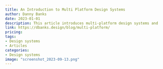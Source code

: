 ```yaml
---
title: An Introduction to Multi Platform Design Systems
author: Danny Banks
date: 2023-01-01
description: This article introduces multi-platform design systems and discusses their benefits, challenges, and strategies for creating them.
link: https://dbanks.design/blog/multi-platform/
pricing: 
tags: 
- Design systems
- Articles
categories: 
- Design systems 
image: "screenshot_2023-09-13.png"
---
```


